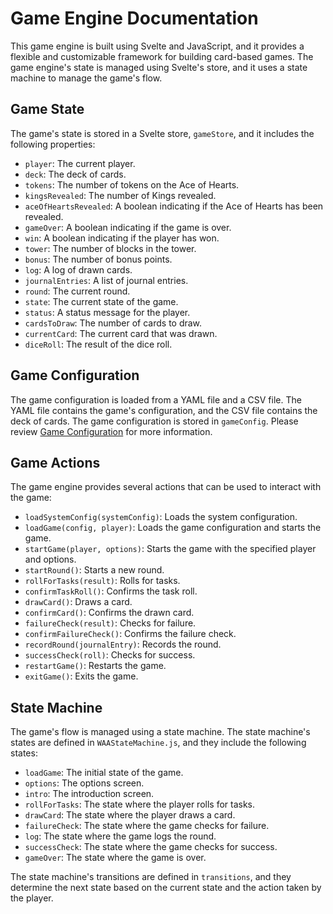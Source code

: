 # Game Engine Documentation

This game engine is built using Svelte and JavaScript, and it provides a flexible and customizable framework for building card-based games. The game engine's state is managed using Svelte's store, and it uses a state machine to manage the game's flow.

## Game State

The game's state is stored in a Svelte store, `gameStore`, and it includes the following properties:

- `player`: The current player.
- `deck`: The deck of cards.
- `tokens`: The number of tokens on the Ace of Hearts.
- `kingsRevealed`: The number of Kings revealed.
- `aceOfHeartsRevealed`: A boolean indicating if the Ace of Hearts has been revealed.
- `gameOver`: A boolean indicating if the game is over.
- `win`: A boolean indicating if the player has won.
- `tower`: The number of blocks in the tower.
- `bonus`: The number of bonus points.
- `log`: A log of drawn cards.
- `journalEntries`: A list of journal entries.
- `round`: The current round.
- `state`: The current state of the game.
- `status`: A status message for the player.
- `cardsToDraw`: The number of cards to draw.
- `currentCard`: The current card that was drawn.
- `diceRoll`: The result of the dice roll.

## Game Configuration

The game configuration is loaded from a YAML file and a CSV file. The YAML file contains the game's configuration, and the CSV file contains the deck of cards. The game configuration is stored in `gameConfig`. Please review [Game Configuration](game-configuration.md) for more information.

## Game Actions

The game engine provides several actions that can be used to interact with the game:

- `loadSystemConfig(systemConfig)`: Loads the system configuration.
- `loadGame(config, player)`: Loads the game configuration and starts the game.
- `startGame(player, options)`: Starts the game with the specified player and options.
- `startRound()`: Starts a new round.
- `rollForTasks(result)`: Rolls for tasks.
- `confirmTaskRoll()`: Confirms the task roll.
- `drawCard()`: Draws a card.
- `confirmCard()`: Confirms the drawn card.
- `failureCheck(result)`: Checks for failure.
- `confirmFailureCheck()`: Confirms the failure check.
- `recordRound(journalEntry)`: Records the round.
- `successCheck(roll)`: Checks for success.
- `restartGame()`: Restarts the game.
- `exitGame()`: Exits the game.

## State Machine

The game's flow is managed using a state machine. The state machine's states are defined in `WAAStateMachine.js`, and they include the following states:

- `loadGame`: The initial state of the game.
- `options`: The options screen.
- `intro`: The introduction screen.
- `rollForTasks`: The state where the player rolls for tasks.
- `drawCard`: The state where the player draws a card.
- `failureCheck`: The state where the game checks for failure.
- `log`: The state where the game logs the round.
- `successCheck`: The state where the game checks for success.
- `gameOver`: The state where the game is over.

The state machine's transitions are defined in `transitions`, and they determine the next state based on the current state and the action taken by the player.